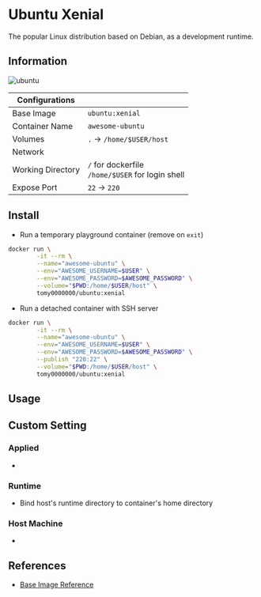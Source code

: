 # Ubuntu Xenial

The popular Linux distribution based on Debian, as a development runtime.

## Information

![ubuntu](https://github.com/tomy0000000/Docker-Registry/workflows/Ubuntu%20Xenial/badge.svg)

| Configurations    |                                                       |
| ----------------- | ----------------------------------------------------- |
| Base Image        | `ubuntu:xenial`                                       |
| Container Name    | `awesome-ubuntu`                                      |
| Volumes           | `.` → `/home/$USER/host`                              |
| Network           |                                                       |
| Working Directory | `/` for dockerfile<br />`/home/$USER` for login shell |
| Expose Port       | `22` → `220`                                          |

## Install

* Run a temporary playground container (remove on `exit`)

```bash
docker run \
		-it --rm \
		--name="awesome-ubuntu" \
		--env="AWESOME_USERNAME=$USER" \
		--env="AWESOME_PASSWORD=$AWESOME_PASSWORD" \
		--volume="$PWD:/home/$USER/host" \
		tomy0000000/ubuntu:xenial
```

* Run a detached container with SSH server

```bash
docker run \
		-it --rm \
		--name="awesome-ubuntu" \
		--env="AWESOME_USERNAME=$USER" \
		--env="AWESOME_PASSWORD=$AWESOME_PASSWORD" \
		--publish "220:22" \
		--volume="$PWD:/home/$USER/host" \
		tomy0000000/ubuntu:xenial
```



## Usage




## Custom Setting

### Applied

* 

### Runtime

* Bind host's runtime directory to container's home directory

### Host Machine

* 

## References

* [Base Image Reference](https://hub.docker.com/_/ubuntu)
